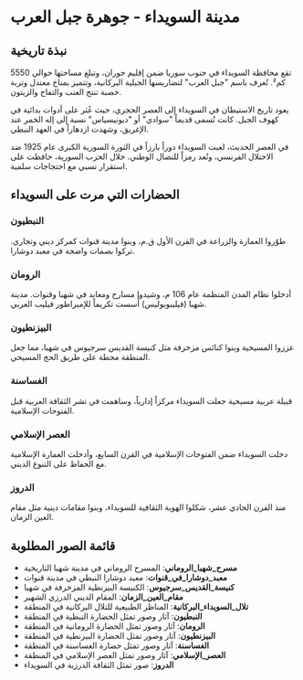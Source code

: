 # مدينة السويداء - جوهرة جبل العرب

## نبذة تاريخية
تقع محافظة السويداء في جنوب سوريا ضمن إقليم حوران، وتبلغ مساحتها حوالي 5550 كم². تُعرف باسم "جبل العرب" لتضاريسها الجبلية البركانية، وتتميز بمناخ معتدل وتربة خصبة تنتج العنب والتفاح والزيتون.

يعود تاريخ الاستيطان في السويداء إلى العصر الحجري، حيث عُثر على أدوات بدائية في كهوف الجبل. كانت تُسمى قديماً "سوادي" أو "ديونيسياس" نسبة إلى إله الخمر عند الإغريق، وشهدت ازدهاراً في العهد النبطي.

في العصر الحديث، لعبت السويداء دوراً بارزاً في الثورة السورية الكبرى عام 1925 ضد الاحتلال الفرنسي، وتُعد رمزاً للنضال الوطني. خلال الحرب السورية، حافظت على استقرار نسبي مع احتجاجات سلمية.

## الحضارات التي مرت على السويداء
### النبطيون
طوّروا العمارة والزراعة في القرن الأول ق.م، وبنوا مدينة قنوات كمركز ديني وتجاري. تركوا بصمات واضحة في معبد دوشارا.

### الرومان
أدخلوا نظام المدن المنظمة عام 106 م، وشيدوا مسارح ومعابد في شهبا وقنوات. مدينة شهبا (فيليبوبوليس) أُسست تكريماً للإمبراطور فيليب العربي.

### البيزنطيون
عززوا المسيحية وبنوا كنائس مزخرفة مثل كنيسة القديس سرجيوس في شهبا، مما جعل المنطقة محطة على طريق الحج المسيحي.

### الغساسنة
قبيلة عربية مسيحية جعلت السويداء مركزاً إدارياً، وساهمت في نشر الثقافة العربية قبل الفتوحات الإسلامية.

### العصر الإسلامي
دخلت السويداء ضمن الفتوحات الإسلامية في القرن السابع، وأدخلت العمارة الإسلامية مع الحفاظ على التنوع الديني.

### الدروز
منذ القرن الحادي عشر، شكلوا الهوية الثقافية للسويداء، وبنوا مقامات دينية مثل مقام العين الزمان.

## قائمة الصور المطلوبة
- **مسرح_شهبا_الروماني**: المسرح الروماني في مدينة شهبا التاريخية
- **معبد_دوشارا_في_قنوات**: معبد دوشارا النبطي في مدينة قنوات
- **كنيسة_القديس_سرجيوس**: الكنيسة البيزنطية المزخرفة في شهبا
- **مقام_العين_الزمان**: المقام الديني الدرزي الشهير
- **تلال_السويداء_البركانية**: المناظر الطبيعية للتلال البركانية في المنطقة
- **النبطيون**: آثار وصور تمثل الحضارة النبطية في المنطقة
- **الرومان**: آثار وصور تمثل الحضارة الرومانية في المنطقة
- **البيزنطيون**: آثار وصور تمثل الحضارة البيزنطية في المنطقة
- **الغساسنة**: آثار وصور تمثل حضارة الغساسنة في المنطقة
- **العصر_الإسلامي**: آثار وصور تمثل العصر الإسلامي في المنطقة
- **الدروز**: صور تمثل الثقافة الدرزية في السويداء